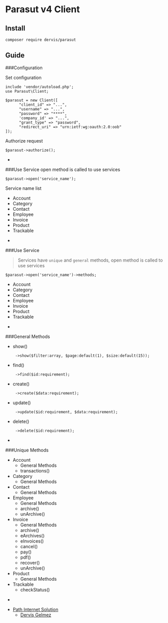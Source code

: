 # Parasut v4 Client

## Install
    composer require dervis/parasut
    
## Guide 
###Configuration

Set configuration

    include 'vendor/autoload.php';
    use Parasut\Client;
  
    $parasut = new Client([
          "client_id" => "...",
          "username" => "...",
          "password" => "****",
          'company_id' => "...",
          "grant_type" => "password",
          "redirect_uri" => "urn:ietf:wg:oauth:2.0:oob"
    ]);

Authorize request

    $parasut->authorize();
 
 
 -
   
###Use Service
open method is called to use services

    $parasut->open('service_name');

Service name list
* Account
* Category
* Contact
* Employee
* Invoice
* Product
* Trackable
 
 
 -
   
###Use Service

 > Services have `unique` and `general` methods, open method is called to use services

    $parasut->open('service_name')->methods;



* Account
* Category
* Contact
* Employee
* Invoice
* Product
* Trackable
 
 
 -
 ###General Methods
 * show()
 
        ->show($filter:array, $page:default(1), $size:default(15));
 * find()
 
        ->find($id:requirement);
 * create()
 
        ->create($data:requirement);
 * update()
 
        ->update($id:requirement, $data:requirement);
 * delete()
 
        ->delete($id:requirement);

  
 -
 ###Unique Methods
* Account
    * General Methods
    * transactions()
* Category
    * General Methods
* Contact
    * General Methods
* Employee
    * General Methods
    * archive()
    * unArchive()
* Invoice
    * General Methods
    * archive()
    * eArchives()
    * eInvoices()
    * cancel()
    * pay()
    * pdf()
    * recover()
    * unArchive()
* Product
    * General Methods
* Trackable
    * checkStatus()
    
 
 -

* [Path Internet Solution](https://www.path.com.tr/)
    * [Derviş Gelmez](https://twitter.com/dervisgelmez)

